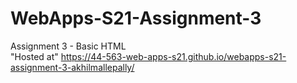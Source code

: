 # WebApps-S21-Assignment-3
Assignment 3 - Basic HTML
<br>
"Hosted at" https://44-563-web-apps-s21.github.io/webapps-s21-assignment-3-akhilmallepally/

